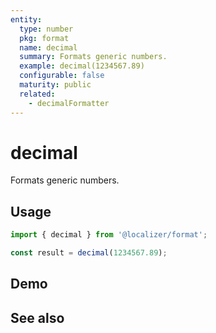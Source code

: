 ```yaml
---
entity:
  type: number
  pkg: format
  name: decimal
  summary: Formats generic numbers.
  example: decimal(1234567.89)
  configurable: false
  maturity: public
  related:
    - decimalFormatter
---
```


# decimal <Package name="format"/>

Formats generic numbers.

## Usage

```typescript twoslash
import { decimal } from '@localizer/format';

const result = decimal(1234567.89);
```

## Demo

<script setup>
  import { ref } from 'vue';
  import { NFormItem } from 'naive-ui/es/form';
  import { NInputNumber } from 'naive-ui/es/input-number';
  import NumberFormatOptionsForm from './NumberFormatOptionsForm.vue';

  const value = ref(1234567.89);
</script>

<EntityDemo :args="[value]">
  <NFormItem label="Value">
    <NInputNumber clearable v-model:value="value" />
  </NFormItem>
</EntityDemo>

## See also

<Entities />

